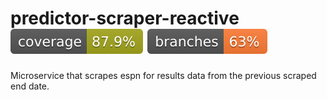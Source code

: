 # predictor-scraper-reactive ![Coverage](../.github/badges/scraper-coverage.svg) ![Branches](../.github/badges/scraper-branches.svg)

Microservice that scrapes espn for results data from the previous scraped end date.
